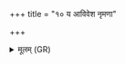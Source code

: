 +++
title = "१० य आविवेश नृमणा"

+++
<details><summary>मूलम् (GR)</summary>

य आविवेश नृमणा मनुष्याꣳ  
अग्नीनाम् अग्निः प्रथमो वयोधाः ।  
तस्मिन्न् एषः (…) ॥
</details>